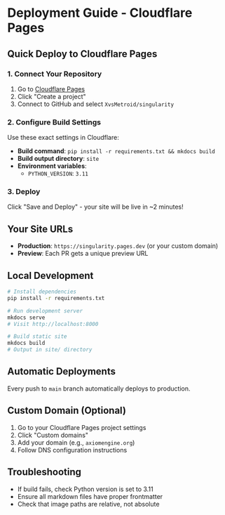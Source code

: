 # Deployment Guide - Cloudflare Pages

## Quick Deploy to Cloudflare Pages

### 1. Connect Your Repository

1. Go to [Cloudflare Pages](https://pages.cloudflare.com/)
2. Click "Create a project"
3. Connect to GitHub and select `XvsMetroid/singularity`

### 2. Configure Build Settings

Use these exact settings in Cloudflare:

- **Build command**: `pip install -r requirements.txt && mkdocs build`
- **Build output directory**: `site`
- **Environment variables**:
  - `PYTHON_VERSION`: `3.11`

### 3. Deploy

Click "Save and Deploy" - your site will be live in ~2 minutes!

## Your Site URLs

- **Production**: `https://singularity.pages.dev` (or your custom domain)
- **Preview**: Each PR gets a unique preview URL

## Local Development

```bash
# Install dependencies
pip install -r requirements.txt

# Run development server
mkdocs serve
# Visit http://localhost:8000

# Build static site
mkdocs build
# Output in site/ directory
```

## Automatic Deployments

Every push to `main` branch automatically deploys to production.

## Custom Domain (Optional)

1. Go to your Cloudflare Pages project settings
2. Click "Custom domains"
3. Add your domain (e.g., `axiomengine.org`)
4. Follow DNS configuration instructions

## Troubleshooting

- If build fails, check Python version is set to 3.11
- Ensure all markdown files have proper frontmatter
- Check that image paths are relative, not absolute
